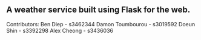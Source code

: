 A weather service built using Flask for the web.
-------------------------------------------------
Contributors:
Ben Diep - s3462344
Damon Toumbourou - s3019592
Doeun Shin - s3392298
Alex Cheong - s3436036
